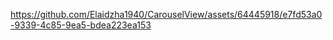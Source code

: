 
https://github.com/Elaidzha1940/CarouselView/assets/64445918/e7fd53a0-9339-4c85-9ea5-bdea223ea153






